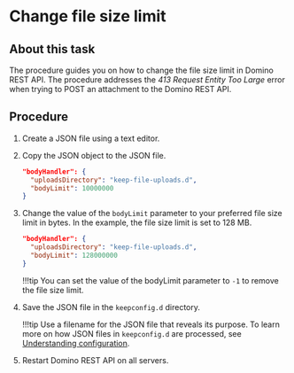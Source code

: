 # Change file size limit

## About this task

The procedure guides you on how to change the file size limit in Domino REST API. The procedure addresses the *413 Request Entity Too Large* error when trying to POST an attachment to the Domino REST API. 

## Procedure

1.	Create a JSON file using a text editor.
2.	Copy the JSON object to the JSON file.

    ```json
    "bodyHandler": {
      "uploadsDirectory": "keep-file-uploads.d",
      "bodyLimit": 10000000
    }
    ```

3.	Change the value of the `bodyLimit` parameter to your preferred file size limit in bytes.
In the example, the file size limit is set to 128 MB. 

    ```json
    "bodyHandler": {
      "uploadsDirectory": "keep-file-uploads.d",
      "bodyLimit": 128000000
    }
    ```

	!!!tip
        You can set the value of the bodyLimit parameter to `-1` to remove the file size limit. 

4.	Save the JSON file in the `keepconfig.d` directory.

    !!!tip
        Use a filename for the JSON file that reveals its purpose. To learn more on how JSON files in `keepconfig.d` are processed, see [Understanding configuration](../production/configparam.md#understanding-configuration).

5.	Restart Domino REST API on all servers.
